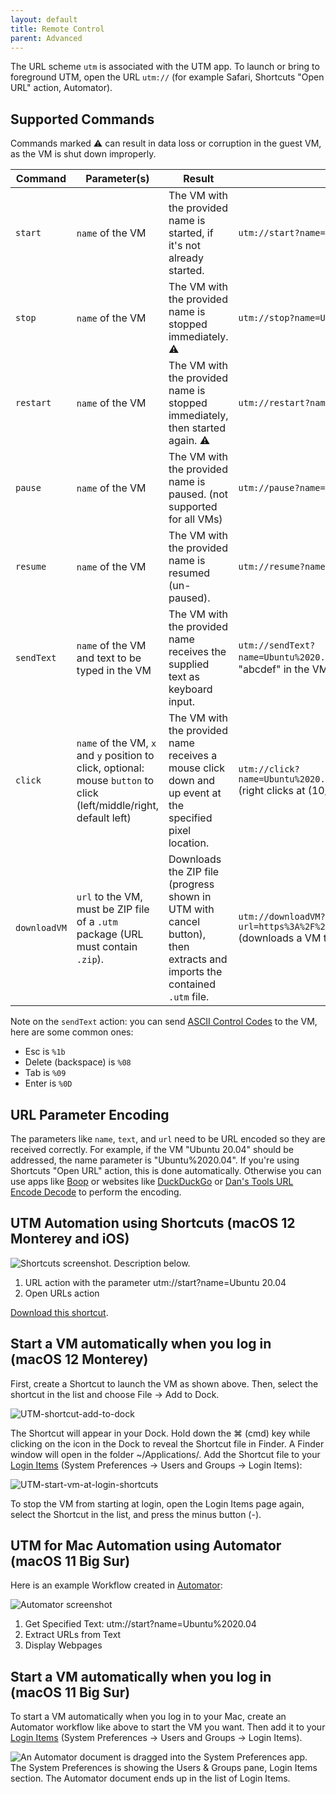 ```yaml
---
layout: default
title: Remote Control
parent: Advanced
---
```

The URL scheme `utm` is associated with the UTM app. To launch or bring to foreground UTM, open the URL `utm://` (for example Safari, Shortcuts "Open URL" action, Automator).

## Supported Commands

Commands marked ⚠️ can result in data loss or corruption in the guest VM, as the VM is shut down improperly.

| Command | Parameter(s) | Result | Example |
|-|-|-|-|
| `start` | `name` of the VM | The VM with the provided name is started, if it's not already started. | `utm://start?name=Ubuntu%2020.04` |
| `stop` | `name` of the VM | The VM with the provided name is stopped immediately. ⚠️ | `utm://stop?name=Ubuntu%2020.04` |
| `restart` | `name` of the VM | The VM with the provided name is stopped immediately, then started again. ⚠️ | `utm://restart?name=Ubuntu%2020.04` |
| `pause` | `name` of the VM | The VM with the provided name is paused. (not supported for all VMs) | `utm://pause?name=Ubuntu%2020.04` |
| `resume` | `name` of the VM | The VM with the provided name is resumed (un-paused). | `utm://resume?name=Ubuntu%2020.04` |
| `sendText` | `name` of the VM and text to be typed in the VM | The VM with the provided name receives the supplied text as keyboard input. | `utm://sendText?name=Ubuntu%2020.04&text=abcdef` (types "abcdef" in the VM) |
| `click` | `name` of the VM, `x` and `y` position to click, optional: mouse `button` to click (left/middle/right, default left) | The VM with the provided name receives a mouse click down and up event at the specified pixel location. | `utm://click?name=Ubuntu%2020.04&x=10&y=125&button=right` (right clicks at (10/125) in the VM) |
| `downloadVM` | `url` to the VM, must be ZIP file of a `.utm` package (URL must contain `.zip`). | Downloads the ZIP file (progress shown in UTM with cancel button), then extracts and imports the contained `.utm` file. | `utm://downloadVM?url=https%3A%2F%2Fchrisp.cafe%2FUTM%2FXP.zip` (downloads a VM template for Windows XP) |

Note on the `sendText` action: you can send [ASCII Control Codes](https://jkorpela.fi/chars/c0.html) to the VM, here are some common ones:
- Esc is `%1b`
- Delete (backspace) is `%08`
- Tab is `%09`
- Enter is `%0D`

## URL Parameter Encoding

The parameters like `name`, `text`, and `url` need to be URL encoded so they are received correctly. For example, if the VM "Ubuntu 20.04" should be addressed, the name parameter is "Ubuntu%2020.04". If you're using Shortcuts "Open URL" action, this is done automatically. Otherwise you can use apps like [Boop](https://apps.apple.com/app/id1518425043) or websites like [DuckDuckGo](https://duckduckgo.com/?q=URL+encode+Ubuntu+20.04&t=h_&ia=answer) or [Dan's Tools URL Encode Decode](https://www.url-encode-decode.com) to perform the encoding.

## UTM Automation using Shortcuts (macOS 12 Monterey and iOS)

![Shortcuts screenshot. Description below.](https://user-images.githubusercontent.com/12073163/180662436-b888ae8b-436c-4504-8bd2-97ed6b09eb6f.jpg)

1. URL action with the parameter utm://start?name=Ubuntu 20.04
2. Open URLs action

[Download this shortcut](https://www.icloud.com/shortcuts/694ce443e0af409799805a903824b9ae).

## Start a VM automatically when you log in (macOS 12 Monterey)

First, create a Shortcut to launch the VM as shown above. Then, select the shortcut in the list and choose File → Add to Dock.

![UTM-shortcut-add-to-dock](https://user-images.githubusercontent.com/12073163/140542990-f8014e67-7835-4ed2-9629-666ae8b55573.jpg)

The Shortcut will appear in your Dock. Hold down the ⌘ (cmd) key while clicking on the icon in the Dock to reveal the Shortcut file in Finder. A Finder window will open in the folder ~/Applications/. Add the Shortcut file to your [Login Items](https://support.apple.com/guide/mac-help/open-items-automatically-when-you-log-in-mh15189/mac) (System Preferences → Users and Groups → Login Items):

![UTM-start-vm-at-login-shortcuts](https://user-images.githubusercontent.com/12073163/140543255-c3aaa1a3-81c0-4586-a4f8-1f2fb30c430a.jpg)

To stop the VM from starting at login, open the Login Items page again, select the Shortcut in the list, and press the minus button (-).

## UTM for Mac Automation using Automator (macOS 11 Big Sur)

Here is an example Workflow created in [Automator](https://support.apple.com/guide/automator/welcome/mac):

![Automator screenshot](https://user-images.githubusercontent.com/12073163/137601163-cc3caa68-f3e9-43bc-846c-85b800709971.jpg)

1. Get Specified Text: utm://start?name=Ubuntu%2020.04
2. Extract URLs from Text
3. Display Webpages

## Start a VM automatically when you log in (macOS 11 Big Sur)

To start a VM automatically when you log in to your Mac, create an Automator workflow like above to start the VM you want. Then add it to your [Login Items](https://support.apple.com/guide/mac-help/open-items-automatically-when-you-log-in-mh15189/11.0/mac/11.0) (System Preferences → Users and Groups → Login Items).

![An Automator document is dragged into the System Preferences app. The System Preferences is showing the Users & Groups pane, Login Items section. The Automator document ends up in the list of Login Items.](https://user-images.githubusercontent.com/12073163/137601677-eade9d8f-e503-4db9-bb79-3aa3023064c9.jpg)

